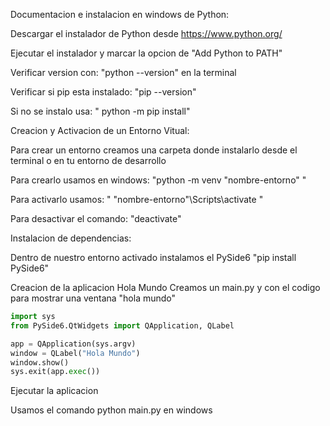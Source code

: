 Documentacion e instalacion en windows de Python:

Descargar el instalador de Python desde https://www.python.org/

Ejecutar el instalador y marcar la opcion de "Add Python to PATH"

Verificar version con: "python --version" en la terminal

Verificar si pip esta instalado: "pip --version"

Si no se instalo usa: " python -m pip install"



Creacion y Activacion de un Entorno Vitual:

Para crear un entorno creamos una carpeta donde instalarlo desde el terminal o en tu entorno de desarrollo

Para crearlo usamos en windows: "python -m venv "nombre-entorno" "

Para activarlo usamos: " "nombre-entorno"\Scripts\activate "

Para desactivar el comando: "deactivate"


Instalacion de dependencias:

Dentro de nuestro entorno activado instalamos el PySide6
"pip install PySide6"



Creacion de la aplicacion Hola Mundo
Creamos un main.py y con el codigo para mostrar una ventana "hola mundo"
```python
import sys
from PySide6.QtWidgets import QApplication, QLabel

app = QApplication(sys.argv)
window = QLabel("Hola Mundo")
window.show()
sys.exit(app.exec())
```
Ejecutar la aplicacion

Usamos el comando python main.py en windows




